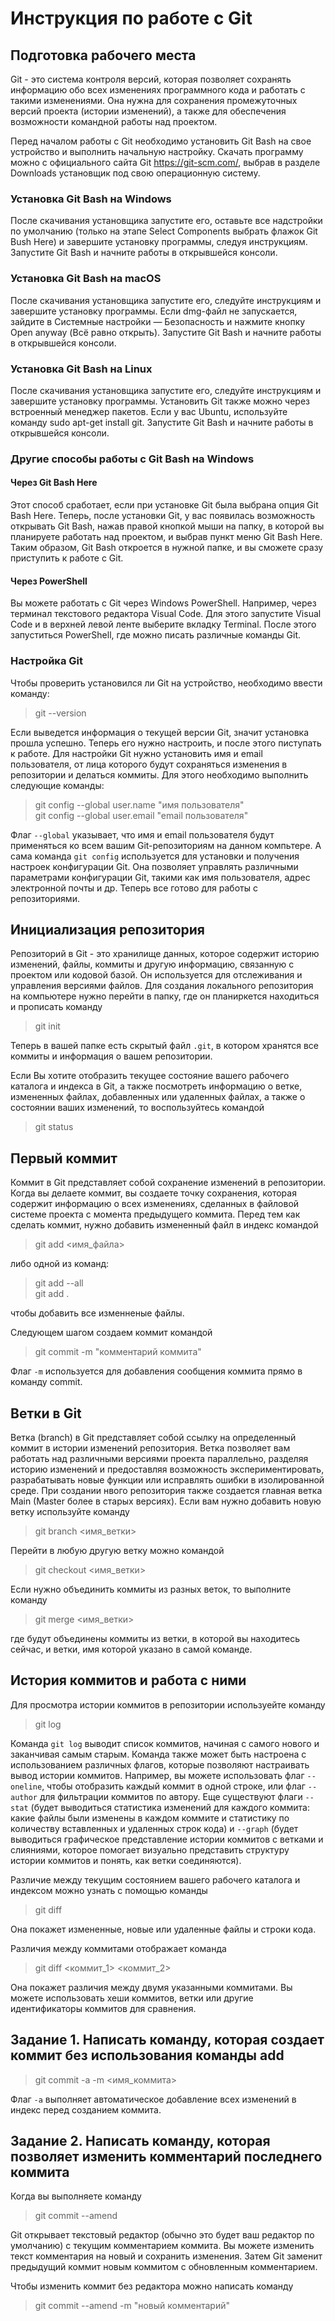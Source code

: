 # Инструкция по работе с Git

## Подготовка рабочего места
Git - это система контроля версий, которая позволяет сохранять информацию обо всех изменениях программного кода и работать с такими изменениями. Она нужна для сохранения промежуточных версий проекта (истории изменений), а также для обеспечения возможности командной работы над проектом.

Перед началом работы с Git необходимо установить Git Bash на свое устройство и выполнить начальную настройку. Скачать программу можно с официального сайта Git https://git-scm.com/, выбрав в разделе Downloads установщик под свою операционную систему.

### Установка Git Bash на Windows
После скачивания установщика запустите его, оставьте все надстройки по умолчанию (только на этапе Select Components выбрать флажок Git Bush Here) и завершите установку программы, следуя инструкциям. Запустите Git Bash и начните работы в открывшейся консоли. 

### Установка Git Bash на macOS
После скачивания установщика запустите его, следуйте инструкциям и завершите установку программы. Если dmg-файл не запускается, зайдите в Системные настройки — Безопасность и нажмите кнопку Open anyway (Всё равно открыть). Запустите Git Bash и начните работы в открывшейся консоли. 

### Установка Git Bash на Linux
После скачивания установщика запустите его, следуйте инструкциям и завершите установку программы. Установить Git также можно через встроенный менеджер пакетов. Если у вас Ubuntu, используйте команду sudo apt-get install git. Запустите Git Bash и начните работы в открывшейся консоли. 

### Другие способы работы с Git Bash на Windows
#### Через Git Bash Here
Этот способ сработает, если при установке Git была выбрана опция Git Bash Here. Теперь, после установки Git, у вас появилась возможность открывать Git Bash, нажав правой кнопкой мыши на папку, в которой вы планируете работать над проектом, и выбрав пункт меню Git Bash Here. Таким образом, Git Bash откроется в нужной папке, и вы сможете сразу приступить к работе с Git.

#### Через PowerShell
Вы можете работать с Git через Windows PowerShell. Например, через терминал текстового редактора Visual Code. Для этого запустите Visual Code и в верхней левой ленте выберите вкладку Terminal. После этого запуститься PowerShell, где можно писать различные команды Git.

### Настройка Git
Чтобы проверить установился ли Git на устройство, необходимо ввести команду:

> git --version

Если выведется информация о текущей версии Git, значит установка прошла успешно. Теперь его нужно настроить, и после этого пиступать к работе. Для настройки Git нужно установить имя и email пользователя, от лица которого будут сохраняться изменения в репозитории и делаться коммиты. Для этого необходимо выполнить следующие команды:

> git config --global user.name "имя пользователя" \
> git config --global user.email "email пользователя"

Флаг ```--global``` указывает, что имя и email пользователя будут применяться ко всем вашим Git-репозиториям на данном компьтере. А сама команда ```git config``` используется для установки и получения настроек конфигурации Git. Она позволяет управлять различными параметрами конфигурации Git, такими как имя пользователя, адрес электронной почты и др. Теперь все готово для работы с репозиториями.


## Инициализация репозитория
Репозиторий в Git - это хранилище данных, которое содержит историю изменений, файлы, коммиты и другую информацию, связанную с проектом или кодовой базой. Он используется для отслеживания и управления версиями файлов. Для создания локального репозитория на компьютере нужно перейти в папку, где он планиркется находиться и прописать команду

> git init

Теперь в вашей папке есть скрытый файл ```.git```, в котором хранятся все коммиты и информация о вашем репозитории.

Если Вы хотите отобразить текущее состояние вашего рабочего каталога и индекса в Git, а также посмотреть информацию о ветке, измененных файлах, добавленных или удаленных файлах, а также о состоянии ваших изменений, то воспользуйтесь командой

> git status

## Первый коммит
Коммит в Git представляет собой сохранение изменений в репозитории. Когда вы делаете коммит, вы создаете точку сохранения, которая содержит информацию о всех изменениях, сделанных в файловой системе проекта с момента предыдущего коммита. Перед тем как сделать коммит, нужно добавить измененный файл в индекс командой

> git add <имя_файла>

либо одной из команд:

> git add --all \
> git add .

чтобы добавить все изменненые файлы.

Следующем шагом создаем коммит командой

> git commit -m "комментарий коммита"

Флаг ```-m``` используется для добавления сообщения коммита прямо в команду commit.

## Ветки в Git
Ветка (branch) в Git представляет собой ссылку на определенный коммит в истории изменений репозитория. Ветка позволяет вам работать над различными версиями проекта параллельно, разделяя историю изменений и предоставляя возможность экспериментировать, разрабатывать новые функции или исправлять ошибки в изолированной среде. При создании нвого репозитория также создается главная ветка Main (Master более в старых версиях). Если вам нужно добавить новую ветку используйте команду

> git branch <имя_ветки>

Перейти в любую другую ветку можно командой

> git checkout <имя_ветки>

Если нужно объединить коммиты из разных веток, то выполните команду

> git merge <имя_ветки> 

где будут объединены коммиты из ветки, в которой вы находитесь сейчас, и ветки, имя которой указано в самой команде.

## История коммитов и работа с ними
Для просмотра истории коммитов в репозитории используейте команду

> git log

Команда ```git log``` выводит список коммитов, начиная с самого нового и заканчивая самым старым. Команда также может быть настроена с использованием различных флагов, которые позволяют настраивать вывод истории коммитов. Например, вы можете использовать флаг ```--oneline```, чтобы отобразить каждый коммит в одной строке, или флаг ```--author``` для фильтрации коммитов по автору. Еще существуют флаги ```--stat``` (будет выводиться статистика изменений для каждого коммита: какие файлы были изменены в каждом коммите и статистику по количеству вставленных и удаленных строк кода) и ```--graph``` (будет выводиться графическое представление истории коммитов с ветками и слияниями, которое помогает визуально представить структуру истории коммитов и понять, как ветки соединяются).

Различие между текущим состоянием вашего рабочего каталога и индексом можно узнать с помощью команды

> git diff

Она покажет измененные, новые или удаленные файлы и строки кода.

Различия между коммитами отображает команда

>   git diff <коммит_1> <коммит_2> 

Она покажет различия между двумя указанными коммитами. Вы можете использовать хеши коммитов, ветки или другие идентификаторы коммитов для сравнения.

## Задание 1. Написать команду, которая создает коммит без использования команды add

> git commit -a -m <имя_коммита>

Флаг ```-a``` выполняет автоматическое добавление всех изменений в индекс перед созданием коммита.

## Задание 2. Написать команду, которая позволяет изменить комментарий последнего коммита
Когда вы выполняете команду 

> git commit --amend

Git открывает текстовый редактор (обычно это будет ваш редактор по умолчанию) с текущим комментарием коммита. Вы можете изменить текст комментария на новый и сохранить изменения. Затем Git заменит предыдущий коммит новым коммитом с обновленным комментарием.

Чтобы изменить коммит без редактора можно написать команду

> git commit --amend -m "новый комментарий" 
